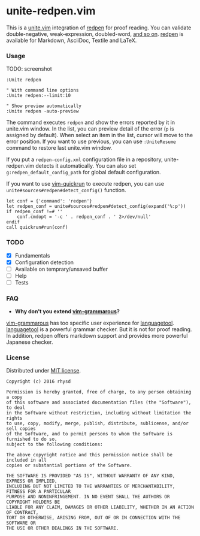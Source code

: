 unite-redpen.vim
================

This is a [unite.vim](https://github.com/Shougo/unite.vim) integration of [redpen](https://github.com/redpen-cc/redpen) for proof reading.  You can validate double-negative, weak-expression, doubled-word, [and so on](http://redpen.cc/docs/latest/index.html#validator).  [redpen](https://github.com/redpen-cc/redpen) is available for Markdown, AsciiDoc, Textile and LaTeX.

### Usage

TODO: screenshot

```vim
:Unite redpen

" With command line options
:Unite redpen:--limit:10

" Show preview automatically
:Unite redpen -auto-preview
```

The command executes `redpen` and show the errors reported by it in unite.vim window.  In the list, you can preview detail of the error (`p` is assigned by default).  When select an item in the list, cursor will move to the error position.  If you want to use previous, you can use `:UniteResume` command to restore last unite.vim window.

If you put a `redpen-config.xml` configuration file in a repository, unite-redpen.vim detects it automatically. You can also set `g:redpen_default_config_path` for global default configuration.


If you want to use [vim-quickrun](https://github.com/thinca/vim-quickrun) to execute redpen, you can use `unite#sources#redpen#detect_config()` function.

```vim
let conf = {'command': 'redpen'}
let redpen_conf = unite#sources#redpen#detect_config(expand('%:p'))
if redpen_conf !=# ''
    conf.cmdopt = '-c ' . redpen_conf . ' 2>/dev/null'
endif
call quickrun#run(conf)
```

### TODO

- [x] Fundamentals
- [x] Configuration detection
- [ ] Available on temprary/unsaved buffer
- [ ] Help
- [ ] Tests

### FAQ

- **Why don't you extend [vim-grammarous](https://github.com/rhysd/vim-grammarous)?**

[vim-grammarous](https://github.com/rhysd/vim-grammarous) has too specific user experience for [languagetool](https://github.com/languagetool-org/languagetool).  [languagetool](https://github.com/languagetool-org/languagetool) is a powerful grammar checker.  But it is not for proof reading.  In addition, redpen offers markdown support and provides more powerful Japanese checker.

### License

Distributed under [MIT license](https://opensource.org/licenses/MIT).

    Copyright (c) 2016 rhysd

    Permission is hereby granted, free of charge, to any person obtaining a copy
    of this software and associated documentation files (the "Software"), to deal
    in the Software without restriction, including without limitation the rights
    to use, copy, modify, merge, publish, distribute, sublicense, and/or sell copies
    of the Software, and to permit persons to whom the Software is furnished to do so,
    subject to the following conditions:

    The above copyright notice and this permission notice shall be included in all
    copies or substantial portions of the Software.

    THE SOFTWARE IS PROVIDED "AS IS", WITHOUT WARRANTY OF ANY KIND, EXPRESS OR IMPLIED,
    INCLUDING BUT NOT LIMITED TO THE WARRANTIES OF MERCHANTABILITY, FITNESS FOR A PARTICULAR
    PURPOSE AND NONINFRINGEMENT. IN NO EVENT SHALL THE AUTHORS OR COPYRIGHT HOLDERS BE
    LIABLE FOR ANY CLAIM, DAMAGES OR OTHER LIABILITY, WHETHER IN AN ACTION OF CONTRACT,
    TORT OR OTHERWISE, ARISING FROM, OUT OF OR IN CONNECTION WITH THE SOFTWARE OR
    THE USE OR OTHER DEALINGS IN THE SOFTWARE.

